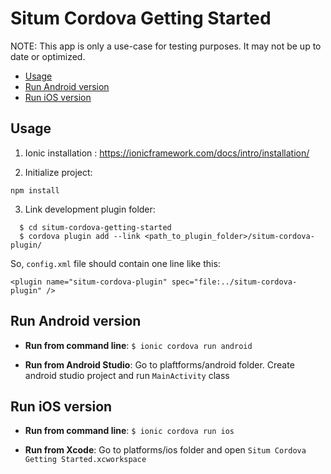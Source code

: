 # Situm Cordova Getting Started

NOTE: This app is only a use-case for testing purposes. It may not be up to date or optimized.

* [Usage](#usage)
* [Run Android version](#run-android-version)
* [Run iOS version](#run-ios-version)

## Usage

1) Ionic installation : https://ionicframework.com/docs/intro/installation/

2) Initialize project:

```
npm install
```

3) Link development plugin folder: 

```
  $ cd situm-cordova-getting-started
  $ cordova plugin add --link <path_to_plugin_folder>/situm-cordova-plugin/
```

So, `config.xml` file should contain one line like this:

    <plugin name="situm-cordova-plugin" spec="file:../situm-cordova-plugin" />


## Run Android version

- **Run from command line**: `$ ionic cordova run android`

- **Run from Android Studio**: Go to plaftforms/android folder. Create android studio project and run `MainActivity` class


## Run iOS version

- **Run from command line**: `$ ionic cordova run ios`

- **Run from Xcode**: Go to platforms/ios folder and open `Situm Cordova Getting Started.xcworkspace`
